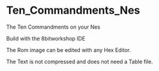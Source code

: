 # Ten_Commandments_Nes
The Ten Commandments on your Nes

Build with the 8bitworkshop IDE

The Rom image can be edited with any Hex Editor.

The Text is not compressed and does not need a Table file.
